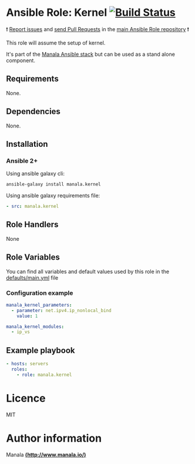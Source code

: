 # Ansible Role: Kernel [![Build Status](https://travis-ci.org/manala/ansible-role-kernel.svg?branch=master)](https://travis-ci.org/manala/ansible-role-kernel)

:exclamation: [Report issues](https://github.com/manala/ansible-roles/issues) and [send Pull Requests](https://github.com/manala/ansible-roles/pulls) in the [main Ansible Role repository](https://github.com/manala/ansible-roles) :exclamation:

This role will assume the setup of kernel.

It's part of the [Manala Ansible stack](http://www.manala.io) but can be used as a stand alone component.

## Requirements

None.

## Dependencies

None.

## Installation

### Ansible 2+

Using ansible galaxy cli:

```bash
ansible-galaxy install manala.kernel
```

Using ansible galaxy requirements file:

```yaml
- src: manala.kernel
```

## Role Handlers

None

## Role Variables

You can find all variables and default values used by this role in the [defaults/main.yml](./defaults/main.yml) file

### Configuration example

```yaml
manala_kernel_parameters:
  - parameter: net.ipv4.ip_nonlocal_bind
    value: 1

manala_kernel_modules:
  - ip_vs
```

## Example playbook

```yaml
- hosts: servers
  roles:
    - role: manala.kernel
```

# Licence

MIT

# Author information

Manala [**(http://www.manala.io/)**](http://www.manala.io)
